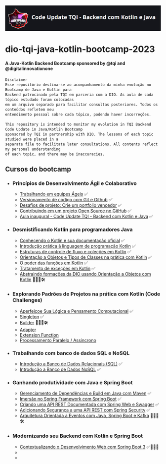 ![DIO Badge Bootcamp image](./img/bootcampBadgeTQI.png)
# dio-tqi-java-kotlin-bootcamp-2023
#### A Java-Kotlin Backend Bootcamp sponsored by @tqi and  @digitalinnovationone
```
Disclaimer
Esse repositório destina-se ao acompanhamento da minha evolução no Bootcamp de Java e Kotlin para
Backend patrocinado pela TQI em parceria com a DIO. As aula de cada tópico estudado foram colocadas
em um arquivo separado para facilitar consultas posteriores. Todos os conteúdos refletem meu
entendimento pessoal sobre cada tópico, podendo haver incorreções.

This repository is intended to monitor my evolution in TQI Backend Code Update in Java/Kotlin Bootcamp 
sponsored by TQI in partnership with DIO. The lessons of each topic studied were placed in a
separate file to facilitate later consultations. All contents reflect my personal understanding
of each topic, and there may be inaccuracies.
```

## Cursos do bootcamp

- ### Princípios de Desenvolvimento Ágil e Colaborativo
	- [Trabalhando em equipes Ágeis](./topics/TrabalhandoEmEquipesAgeis.md) ✅
	- [Versionamento de código com Git e Github](./topics/VersionamentocodigoGitGithub.md) ✅
	- [Desafios de projeto: Crie um portfolio vencedor](./topics/DesafioCodigoPortfolioVencedor.md) ✅
	- [Contribuindo em um projeto Open Source no GitHub](./topics/ContribuindoProjetoOpenSource.md) ✅
	- [Aula inaugural - Code Update TQI - Backend com Kotlin e Java](https://web.dio.me/live/aula-inaugural-code-update-tqi-backend-com-kotlin-e-java/learning/c10e727a-d700-497f-b1ae-d4fd259353ff?back=/track/code-update-tqi-backend-com-kotlin-e-java) ✅
	
- ### Desmistificando Kotlin para programadores Java
	- [Conhecendo o Kotlin e sua documentação oficial]() ✅
   	- [Introdução prática à linguagem de programação Kotlin](./topics/IntroducaoPraticaLinguagemKotlin.md) ✅
   	- [Estruturas de controle de fluxo e coleções em Kotlin](./topics/EstruturasControleFluxoColecoesKotlin.md) ✅
   	- [Orientação a Objetos e Tipos de Classes na prática com Kotlin](./topics/OrientacaoObjetoTipoClasse.md) ✅
   	- [O poder das funções em Kotlin](./topics/PoderFuncoesKotlin.md) ✅
   	- [Tratamento de exceções em Kotlin](./topics/TratamentoExcecoesKotlin.md) ✅
   	- [Abstraindo formações da DIO usando Orientação a Objetos com Kotlin]() 🧑🏻‍💻🛠️

- ### Explorando Padrões de Projetos na prática com Kotlin (Code Challenges)
  	- [Aperfeiçoe Sua Lógica e Pensamento Computacional](./topics/LogicaPensamento.md) ✅
   	- [Singleton](./topics/ChallengeSingleton.md) ✅
   	- [Builder](./topics/ChallengeBuilder.md) 🧑🏻‍💻🛠️
	- [Adapter](./topics/ChallengeAdapter.md)
	- [Extension Function](./topics/ChallengeExtensionFunction.md)
	- [Processamento Paralelo / Assíncrono](./topics/ChallengeProcessamentoParalelo.md)
   	  
- ### Trabalhando com banco de dados SQL e NoSQL
  	- [Introdução a Banco de Dados Relacionais (SQL)](./topics/IntroBancoDadosRelacional.md) ✅
  	- [Introdução a Banco de Dados NoSQL](./topics/IntroBancoDadosNoSql.md) ✅
 
- ### Ganhando produtividade com Java e Spring Boot
	- [Gerenciamento de Dependências e Build em Java com Maven](./topics/GerenciamentoDependênciasBuildMaven.md) ✅
   	- [Imersão no Spring Framework com Spring Boot](./topics/ImersãoSpringFrameworkSpringBoot.md) ✅
   	- [Criando uma API REST Documentada com Spring Web e Swagger](./topics/CriandoApiRestComSpringWeb-Swagger.md) ✅
   	- [Adicionando Segurança a uma API REST com Spring Security](./topics/AdicionandoSegurançaSpringSecurity.md) ✅
   	- [Arquitetura Orientada a Eventos com Java, Spring Boot e Kafka](./topics/ArquiteturaOrientadaEventos.md) 🧑🏻‍💻🛠️

- ### Modernizando seu Backend com Kotlin e Spring Boot
	- [Contextualizando o Desenvolvimento Web com Spring Boot 3](./topics/ContextualizandoDesenvolvimentoWebSpringBoot.md) ✅🧑🏻‍💻
   	- []()
   	- []()

